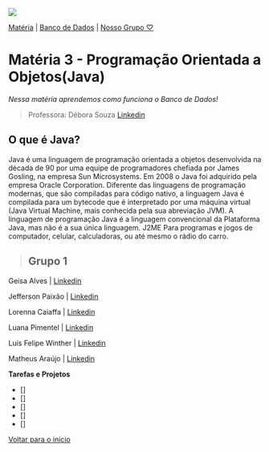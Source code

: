 ![](https://images.sympla.com.br/5fe9f7268dd4f-xs.png)

[Matéria](#matéria-2---banco-de-dados) | [Banco de Dados](#o-que-é-bando-de-dados) | [Nosso Grupo ♡](#grupo-1)
# Matéria 3 - Programação Orientada a Objetos(**Java**)
_Nessa matéria aprendemos como funciona o Banco de Dados!_
 >Professora: Débora Souza [Linkedin](https://www.linkedin.com/in/debora-o-souza/)

 ## O que é Java?
 Java é uma linguagem de programação orientada a objetos desenvolvida na década de 90 por uma equipe de programadores chefiada por James Gosling, na empresa Sun Microsystems. Em 2008 o Java foi adquirido pela empresa Oracle Corporation. Diferente das linguagens de programação modernas, que são compiladas para código nativo, a linguagem Java é compilada para um bytecode que é interpretado por uma máquina virtual (Java Virtual Machine, mais conhecida pela sua abreviação JVM). A linguagem de programação Java é a linguagem convencional da Plataforma Java, mas não é a sua única linguagem. J2ME Para programas e jogos de computador, celular, calculadoras, ou até mesmo o rádio do carro.
>## **Grupo 1**



Geisa Alves | [Linkedin]()

Jefferson Paixão | [Linkedin](https://www.linkedin.com/in/jeffersondasilvapaixao/)

Lorenna Caiaffa | [Linkedin](https://www.linkedin.com/in/lorenna-caiaffa-31a6b022a/)

Luana Pimentel | [Linkedin]()

Luís Felipe Winther | [Linkedin](https://www.linkedin.com/in/luisfilipewintherborges/)

Matheus Araújo | [Linkedin]()

**Tarefas e Projetos**

- [] 
- [] 
- [] 
- [] 
- [] 


[Voltar para o início](#matéria-2---banco-de-dados)
